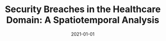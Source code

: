---
title: "Security Breaches in the Healthcare Domain: A Spatiotemporal Analysis"
collection: publications
permalink: /publication/2021-01-01-Security-Breaches-in-the-Healthcare-Domain-A-Spatiotemporal-Analysis
date: 2021-01-01
venue: 'In the proceedings of Computational Data and Social Networks - 10th International Conference, CSoNet 2021, Virtual Event, November 15-17, 2021, Proceedings'
paperurl: 'https://doi.org/10.1007/978-3-030-91434-9\_16'
citation: ' Mohammed Alkinoon,  Marwan Omar,  Manar Mohaisen,  David Mohaisen, &quot;Security Breaches in the Healthcare Domain: A Spatiotemporal Analysis.&quot; In the proceedings of Computational Data and Social Networks - 10th International Conference, CSoNet 2021, Virtual Event, November 15-17, 2021, Proceedings, 2021.'
---